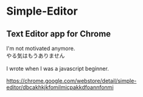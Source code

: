 # Simple-Editor
## Text Editor app for Chrome 


I'm not motivated anymore.  
やる気はもうありません  
  
  
    
I wrote when I was a javascript beginner.　　　　　
  
  
https://chrome.google.com/webstore/detail/simple-editor/dbcakhkjkfomilmicpakkdfoannfonmi
